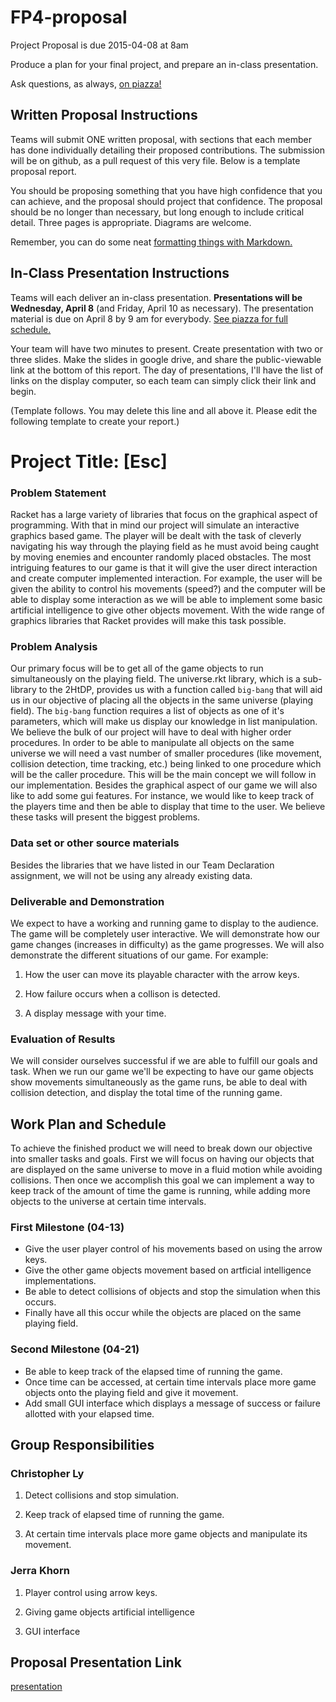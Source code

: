 # FP4-proposal
Project Proposal is due 2015-04-08 at 8am

Produce a plan for your final project, and prepare an in-class presentation.

Ask questions, as always, [on piazza!][piazza]

## Written Proposal Instructions

Teams will submit ONE written proposal, with sections that each member has done individually detailing their proposed contributions. The submission will be on github, as a pull request of this very file. Below is a template proposal report.

You should be proposing something that you have high confidence that you can achieve, and the proposal should project that confidence.
The proposal should be no longer than necessary, but long enough to include critical detail. Three pages is appropriate. Diagrams are welcome. 

Remember, you can do some neat [formatting things with Markdown.][markdown]

## In-Class Presentation Instructions
Teams will each deliver an in-class presentation. **Presentations will be Wednesday, April 8** (and Friday, April 10 as necessary). The presentation material is due on April 8 by 9 am for everybody. [See piazza for full schedule.][piazza]

Your team will have two minutes to present. Create presentation with two or three slides. Make the slides in google drive, and share the public-viewable link at the bottom of this report. The day of presentations, I'll have the list of links on the display computer, so each team can simply click their link and begin. 

(Template follows. You may delete this line and all above it. Please edit the following template to create your report.)

# Project Title: [Esc]
### Problem Statement
Racket has a large variety of libraries that focus on the graphical aspect of programming. With that in mind our project will simulate an interactive graphics based game. The player will be dealt with the task of cleverly navigating his way through the playing field as he must avoid being caught by moving enemies and encounter randomly placed obstacles. The most intriguing features to our game is that it will give the user direct interaction and create computer implemented interaction. For example, the user will be given the ability to control his movements (speed?) and the computer will be able to display some interaction as we will be able to implement some basic artificial intelligence to give other objects movement. With the wide range of graphics libraries that Racket provides will make this task possible. 

### Problem Analysis
Our primary focus will be to get all of the game objects to run simultaneously on the playing field. The universe.rkt library, which is a sub-library to the 2HtDP, provides us with a function called ``big-bang`` that will aid us in our objective of placing all the objects in the same universe (playing field). The ``big-bang`` function requires a list of objects as one of it's parameters, which will make us display our knowledge in list manipulation.  We believe the bulk of our project will have to deal with higher order procedures. In order to be able to manipulate all objects on the same universe we will need a vast number of smaller procedures (like movement, collision detection, time tracking, etc.) being linked to one procedure which will be the caller procedure. This will be the main concept we will follow in our implementation. Besides the graphical aspect of our game we will also like to add some gui features. For instance, we would like to keep track of the players time and then be able to display that time to the user. We believe these tasks will present the biggest problems.

### Data set or other source materials
Besides the libraries that we have listed in our Team Declaration assignment, we will not be using any already existing data.

### Deliverable and Demonstration
We expect to have a working and running game to display to the audience. The game will be completely user interactive. We will demonstrate how our game changes (increases in difficulty) as the game progresses. We will also demonstrate the different situations of our game. For example: 

1) How the user can move its playable character with the arrow keys. 

2) How failure occurs when a collison is detected. 

3) A display message with your time. 

### Evaluation of Results
We will consider ourselves successful if we are able to fulfill our goals and task. When we run our game we'll be expecting to have our game objects show movements simultaneously as the game runs, be able to deal with collision detection, and display the total time of the running game.

## Work Plan and Schedule
To achieve the finished product we will need to break down our objective into smaller tasks and goals. First we will focus on having our objects that are displayed on the same universe to move in a fluid motion while avoiding collisions. Then once we accomplish this goal we can implement a way to keep track of the amount of time the game is running, while adding more objects to the universe at certain time intervals. 

### First Milestone (04-13)
* Give the user player control of his movements based on using the arrow keys.
* Give the other game objects movement based on artficial intelligence implementations.
* Be able to detect collisions of objects and stop the simulation when this occurs.
* Finally have all this occur while the objects are placed on the same playing field.
 
### Second Milestone (04-21)
* Be able to keep track of the elapsed time of running the game.
* Once time can be accessed, at certain time intervals place more game objects onto the playing field and give it movement.
* Add small GUI interface which displays a message of success or failure allotted with your elapsed time. 
 
## Group Responsibilities

### Christopher Ly
1) Detect collisions and stop simulation. 

2) Keep track of elapsed time of running the game. 

3) At certain time intervals place more game objects and manipulate its movement. 

### Jerra Khorn
1) Player control using arrow keys. 

2) Giving game objects artificial intelligence 

3) GUI interface     

## Proposal Presentation Link
[presentation]

<!-- Links -->
[piazza]: https://piazza.com/class/i55is8xqqwhmr?cid=453
[markdown]: https://help.github.com/articles/markdown-basics/
[presentation]: https://docs.google.com/presentation/d/182K3rDangoqWCpvJP7llnjgyzdIb2QHeRyhOxvDW3L8/edit?usp=sharing
